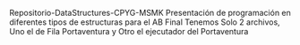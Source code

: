 Repositorio-DataStructures-CPYG-MSMK
Presentación de programación en diferentes tipos de estructuras para el AB Final Tenemos Solo 2 archivos, Uno el de Fila Portaventura y Otro el ejecutador del Portaventura
